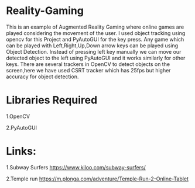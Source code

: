 # Reality-Gaming
This is an example of Augmented Reality Gaming where online games are played considering the movement of the user.
I used object tracking using opencv for this Project and PyAutoGUI for the key press.
Any game which can be played with Left,Right,Up,Down arrow keys can be played using Object Detection.
Instead of pressing left key manually we can move our detected object to the left using PyAutoGUI and it works similarly for other keys.
There are several trackers in OpenCV to detect objects on the screen,here we have used CSRT tracker which has 25fps but higher accuracy for object detection.
# Libraries Required
1.OpenCV

2.PyAutoGUI

# Links:
1.Subway Surfers https://www.kiloo.com/subway-surfers/



2.Temple run https://m.plonga.com/adventure/Temple-Run-2-Online-Tablet
